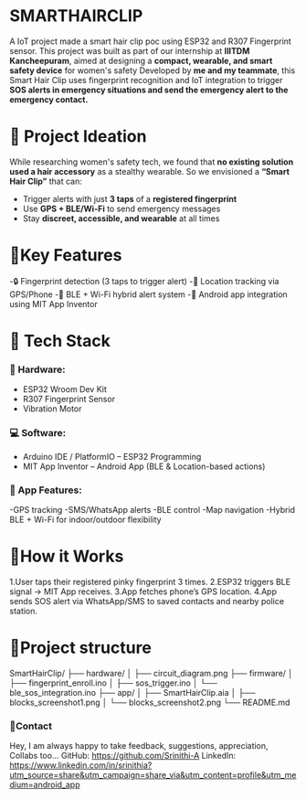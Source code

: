 # SMARTHAIRCLIP
A IoT project made a smart hair clip poc using ESP32 and R307 Fingerprint sensor.
This project was built as part of our internship at **IIITDM Kancheepuram**, aimed at designing a **compact, wearable, and smart safety device** for women's safety Developed by **me and my teammate**, this Smart Hair Clip uses fingerprint recognition and IoT integration to trigger **SOS alerts in emergency situations and send the emergency alert to the emergency contact.**

# 📌 Project Ideation

While researching women's safety tech, we found that **no existing solution used a hair accessory** as a stealthy wearable. So we envisioned a **“Smart Hair Clip”** that can:
- Trigger alerts with just **3 taps** of a **registered fingerprint**
- Use **GPS + BLE/Wi-Fi** to send emergency messages
- Stay **discreet, accessible, and wearable** at all times
  
# 📌Key Features
-🔒 Fingerprint detection (3 taps to trigger alert)
-📍 Location tracking via GPS/Phone
-📡 BLE + Wi-Fi hybrid alert system
-📱 Android app integration using MIT App Inventor
  
  # 📌 Tech Stack

### 🔧 Hardware:
- ESP32 Wroom Dev Kit  
- R307 Fingerprint Sensor  
- Vibration Motor   

### 💻 Software:
- Arduino IDE / PlatformIO – ESP32 Programming  
- MIT App Inventor – Android App (BLE & Location-based actions)

 ### 📱 App Features:

-GPS tracking
-SMS/WhatsApp alerts
-BLE control
-Map navigation
-Hybrid BLE + Wi-Fi for indoor/outdoor flexibility

# 📌How it Works
1.User taps their registered pinky fingerprint 3 times.
2.ESP32 triggers BLE signal → MIT App receives.
3.App fetches phone’s GPS location.
4.App sends SOS alert via WhatsApp/SMS to saved contacts and nearby police station.

# 📌Project structure
SmartHairClip/
├── hardware/
│ ├── circuit_diagram.png
├── firmware/
│ ├── fingerprint_enroll.ino
│ ├── sos_trigger.ino
│ └── ble_sos_integration.ino
├── app/
│ ├── SmartHairClip.aia
│ ├── blocks_screenshot1.png
│ └── blocks_screenshot2.png
└── README.md
### 📌Contact
Hey, I am always happy to take feedback, suggestions, appreciation, Collabs too...
GitHub: https://github.com/Srinithi-A
LinkedIn: https://www.linkedin.com/in/srinithia?utm_source=share&utm_campaign=share_via&utm_content=profile&utm_medium=android_app
